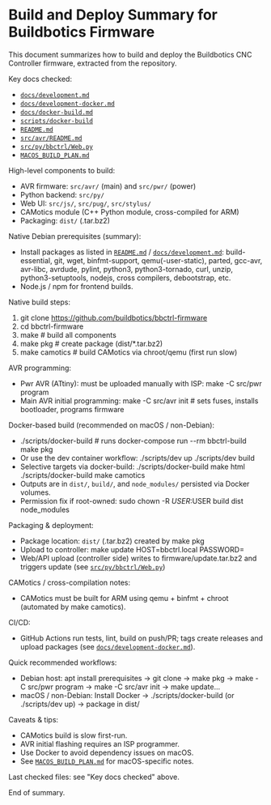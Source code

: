 # Build and Deploy Summary for Buildbotics Firmware

This document summarizes how to build and deploy the Buildbotics CNC Controller firmware, extracted from the repository.

Key docs checked:
- [`docs/development.md`](docs/development.md:1)
- [`docs/development-docker.md`](docs/development-docker.md:1)
- [`docs/docker-build.md`](docs/docker-build.md:1)
- [`scripts/docker-build`](scripts/docker-build:1)
- [`README.md`](README.md:1)
- [`src/avr/README.md`](src/avr/README.md:1)
- [`src/py/bbctrl/Web.py`](src/py/bbctrl/Web.py:1)
- [`MACOS_BUILD_PLAN.md`](MACOS_BUILD_PLAN.md:1)

High-level components to build:
- AVR firmware: `src/avr/` (main) and `src/pwr/` (power)
- Python backend: `src/py/`
- Web UI: `src/js/`, `src/pug/`, `src/stylus/`
- CAMotics module (C++ Python module, cross-compiled for ARM)
- Packaging: `dist/` (.tar.bz2)

Native Debian prerequisites (summary):
- Install packages as listed in [`README.md`](README.md:1) / [`docs/development.md`](docs/development.md:1):
  build-essential, git, wget, binfmt-support, qemu(-user-static), parted, gcc-avr, avr-libc, avrdude, pylint, python3, python3-tornado, curl, unzip, python3-setuptools, nodejs, cross compilers, debootstrap, etc.
- Node.js / npm for frontend builds.

Native build steps:
1. git clone https://github.com/buildbotics/bbctrl-firmware
2. cd bbctrl-firmware
3. make        # build all components
4. make pkg    # create package (dist/*.tar.bz2)
5. make camotics  # build CAMotics via chroot/qemu (first run slow)

AVR programming:
- Pwr AVR (ATtiny): must be uploaded manually with ISP:
  make -C src/pwr program
- Main AVR initial programming:
  make -C src/avr init    # sets fuses, installs bootloader, programs firmware

Docker-based build (recommended on macOS / non-Debian):
- ./scripts/docker-build   # runs docker-compose run --rm bbctrl-build make pkg
- Or use the dev container workflow:
  ./scripts/dev up
  ./scripts/dev build
- Selective targets via docker-build:
  ./scripts/docker-build make html
  ./scripts/docker-build make camotics
- Outputs are in `dist/`, `build/`, and `node_modules/` persisted via Docker volumes.
- Permission fix if root-owned:
  sudo chown -R $USER:$USER build dist node_modules

Packaging & deployment:
- Package location: `dist/` (.tar.bz2) created by make pkg
- Upload to controller:
  make update HOST=bbctrl.local PASSWORD=<pass>
- Web/API upload (controller side) writes to firmware/update.tar.bz2 and triggers update (see [`src/py/bbctrl/Web.py`](src/py/bbctrl/Web.py:1))

CAMotics / cross-compilation notes:
- CAMotics must be built for ARM using qemu + binfmt + chroot (automated by make camotics).

CI/CD:
- GitHub Actions run tests, lint, build on push/PR; tags create releases and upload packages (see [`docs/development-docker.md`](docs/development-docker.md:1)).

Quick recommended workflows:
- Debian host:
  apt install prerequisites -> git clone -> make pkg -> make -C src/pwr program -> make -C src/avr init -> make update...
- macOS / non-Debian:
  Install Docker -> ./scripts/docker-build (or ./scripts/dev up) -> package in dist/

Caveats & tips:
- CAMotics build is slow first-run.
- AVR initial flashing requires an ISP programmer.
- Use Docker to avoid dependency issues on macOS.
- See [`MACOS_BUILD_PLAN.md`](MACOS_BUILD_PLAN.md:1) for macOS-specific notes.

Last checked files: see "Key docs checked" above.

End of summary.